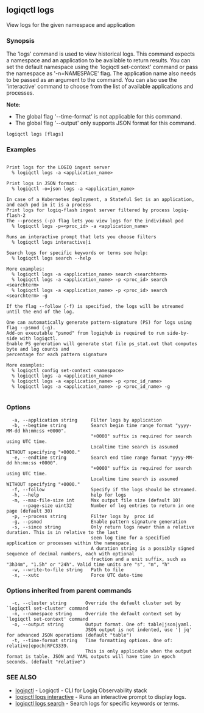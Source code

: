 ## logiqctl logs

View logs for the given namespace and application

### Synopsis


The 'logs' command is used to view historical logs. This command expects a namespace and an application to be available to return results. You can set the default namespace using the 'logiqctl set-context' command or pass the namespace as '-n=NAMESPACE' flag. The application name also needs to be passed as an argument to the command. You can also use the 'interactive' command to choose from the list of available applications and processes.   

**Note:**
- The global flag '--time-format' is not applicable for this command.
- The global flag '--output' only supports JSON format for this command.

```
logiqctl logs [flags]
```

### Examples

```

Print logs for the LOGIQ ingest server
  % logiqctl logs -a <application_name>

Print logs in JSON format:
  % logiqctl -o=json logs -a <application_name>

In case of a Kubernetes deployment, a Stateful Set is an application, and each pod in it is a process
Print logs for logiq-flash ingest server filtered by process logiq-flash-2
The --process (-p) flag lets you view logs for the individual pod
  % logiqctl logs -p=<proc_id> -a <application_name>

Runs an interactive prompt that lets you choose filters
  % logiqctl logs interactive|i

Search logs for specific keywords or terms see help:
  % logiqctl logs search --help

More examples:  
  % logiqctl logs -a <application_name> search <searchterm>
  % logiqctl logs -a <application_name> -p <proc_id> search <searchterm>
  % logiqctl logs -a <application_name> -p <proc_id> search <searchterm> -g

If the flag --follow (-f) is specified, the logs will be streamed until the end of the log. 

One can automatically generate pattern-signature (PS) for logs using flag --psmod (-g).
Add-on executable "psmod" from logiqhub is required to run side-by-side with logiqctl. 
Enable PS generation will generate stat file ps_stat.out that computes byte and log counts and 
percentage for each pattern signature 

More examples:  
  % logiqctl config set-context <namespace>
  % logiqctl logs -a <application_name> 
  % logiqctl logs -a <application_name> -p <proc_id_name> 
  % logiqctl logs -a <application_name> -p <proc_id_name> -g


```

### Options

```
  -a, --application string     Filter logs by application
  -b, --begtime string         Search begin time range format "yyyy-MM-dd hh:mm:ss +0000". 
                               "+0000" suffix is required for search using UTC time.  
                               Localtime time search is assumed WITHOUT specifying "+0000."
  -e, --endtime string         Search end time range format "yyyy-MM-dd hh:mm:ss +0000". 
                               "+0000" suffix is required for search using UTC time.  
                               Localtime time search is assumed WITHOUT specifying "+0000."
  -f, --follow                 Specify if the logs should be streamed.
  -h, --help                   help for logs
  -m, --max-file-size int      Max output file size (default 10)
      --page-size uint32       Number of log entries to return in one page (default 30)
  -p, --process string         Filter logs by  proc id
  -g, --psmod                  Enable pattern signature generation
  -s, --since string           Only return logs newer than a relative duration. This is in relative to the last
                               seen log time for a specified application or processes within the namespace.
                               A duration string is a possibly signed sequence of decimal numbers, each with optional
                               fraction and a unit suffix, such as "3h34m", "1.5h" or "24h". Valid time units are "s", "m", "h"
  -w, --write-to-file string   Path to file
  -x, --xutc                   Force UTC date-time
```

### Options inherited from parent commands

```
  -c, --cluster string       Override the default cluster set by `logiqctl set-cluster' command
  -n, --namespace string     Override the default context set by `logiqctl set-context' command
  -o, --output string        Output format. One of: table|json|yaml. 
                             JSON output is not indented, use '| jq' for advanced JSON operations (default "table")
  -t, --time-format string   Time formatting options. One of: relative|epoch|RFC3339. 
                             This is only applicable when the output format is table. JSON and YAML outputs will have time in epoch seconds. (default "relative")
```

### SEE ALSO

* [logiqctl](logiqctl.md)	 - Logiqctl - CLI for Logiq Observability stack
* [logiqctl logs interactive](logiqctl_logs_interactive.md)	 - Runs an interactive prompt to display logs.
* [logiqctl logs search](logiqctl_logs_search.md)	 - Search logs for specific keywords or terms.

